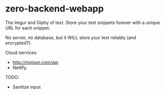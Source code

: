 # zero-backend-webapp
The Imgur and Giphy of text. Store your text snippets forever with a unique URL for each snippet.

No server, no database, but it WILL store your text reliably (and encrypted?).

Cloud services:
* http://myjson.com/api
* Netlify.

TODO:
* Sanitize input
